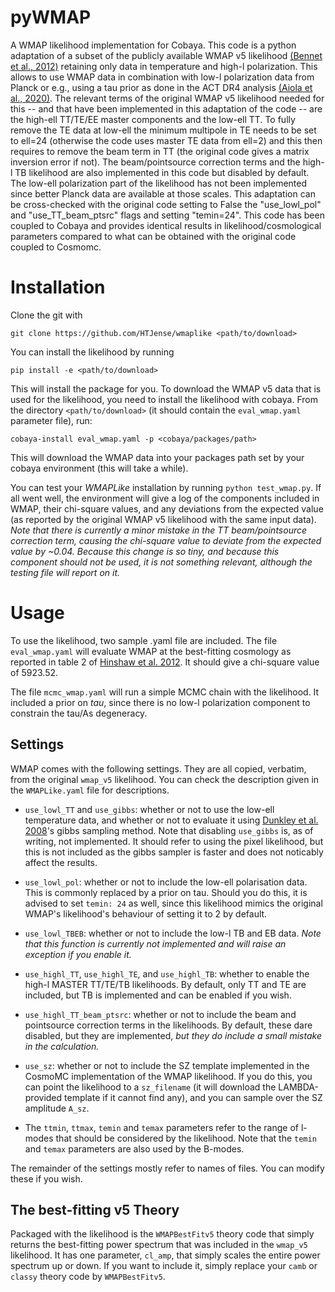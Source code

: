 # pyWMAP

A WMAP likelihood implementation for Cobaya. This code is a python adaptation of a subset of the publicly available WMAP v5 likelihood [(Bennet et al., 2012)](https://arxiv.org/pdf/1212.5225) retaining only data in temperature and high-l polarization. This allows to use WMAP data in combination with low-l polarization data from Planck or e.g., using a tau prior as done in the ACT DR4 analysis [(Aiola et al., 2020)](https://arxiv.org/abs/2007.07288). 
The relevant terms of the original WMAP v5 likelihood needed for this -- and that have been implemented in this adaptation of the code -- are the high-ell TT/TE/EE master components and the low-ell TT. To fully remove the TE data at low-ell the minimum multipole in TE needs to be set to ell=24 (otherwise the code uses master TE data from ell=2) and this then requires to remove the beam term in TT (the original code gives a matrix inversion error if not). The beam/pointsource correction terms and the high-l TB likelihood are also implemented in this code but disabled by default. The low-ell polarization part of the likelihood has not been implemented since better Planck data are available at those scales. 
This adaptation can be cross-checked with the original code setting to False the "use_lowl_pol" and "use_TT_beam_ptsrc" flags and setting "temin=24". This code has been coupled to Cobaya and provides identical results in likelihood/cosmological parameters compared to what can be obtained with the original code coupled to Cosmomc.

# Installation

Clone the git with

``git clone https://github.com/HTJense/wmaplike <path/to/download>``

You can install the likelihood by running

``pip install -e <path/to/download>``

This will install the package for you. To download the WMAP v5 data that is used for the likelihood, you need to install the likelihood with cobaya. From the directory `<path/to/download>` (it should contain the `eval_wmap.yaml` parameter file), run:

``cobaya-install eval_wmap.yaml -p <cobaya/packages/path>``

This will download the WMAP data into your packages path set by your cobaya environment (this will take a while).

You can test your _WMAPLike_ installation by running `python test_wmap.py`. If all went well, the environment will give a log of the components included in WMAP, their chi-square values, and any deviations from the expected value (as reported by the original WMAP v5 likelihood with the same input data). _Note that there is currently a minor mistake in the TT beam/pointsource correction term, causing the chi-square value to deviate from the expected value by ~0.04. Because this change is so tiny, and because this component should not be used, it is not something relevant, although the testing file will report on it._

# Usage

To use the likelihood, two sample .yaml file are included. The file `eval_wmap.yaml` will evaluate WMAP at the best-fitting cosmology as reported in table 2 of [Hinshaw et al. 2012](https://arxiv.org/abs/1212.5226). It should give a chi-square value of 5923.52.

The file `mcmc_wmap.yaml` will run a simple MCMC chain with the likelihood. It included a prior on _tau_, since there is no low-l polarization component to constrain the tau/As degeneracy.

## Settings

WMAP comes with the following settings. They are all copied, verbatim, from the original `wmap_v5` likelihood. You can check the description given in the `WMAPLike.yaml` file for descriptions.

- `use_lowl_TT` and `use_gibbs`: whether or not to use the low-ell temperature data, and whether or not to evaluate it using [Dunkley et al. 2008](https://arxiv.org/pdf/0803.0586)'s gibbs sampling method. Note that disabling `use_gibbs` is, as of writing, not implemented. It should refer to using the pixel likelihood, but this is not included as the gibbs sampler is faster and does not noticably affect the results.

- `use_lowl_pol`: whether or not to include the low-ell polarisation data. This is commonly replaced by a prior on tau. Should you do this, it is advised to set `temin: 24` as well, since this likelihood mimics the original WMAP's likelihood's behaviour of setting it to 2 by default.

- `use_lowl_TBEB`: whether or not to include the low-l TB and EB data. _Note that this function is currently not implemented and will raise an exception if you enable it._

- `use_highl_TT`, `use_highl_TE`, and `use_highl_TB`: whether to enable the high-l MASTER TT/TE/TB likelihoods. By default, only TT and TE are included, but TB is implemented and can be enabled if you wish.

- `use_highl_TT_beam_ptsrc`: whether or not to include the beam and pointsource correction terms in the likelihoods. By default, these dare disabled, but they are implemented, _but they do include a small mistake in the calculation._

- `use_sz`: whether or not to include the SZ template implemented in the CosmoMC implementation of the WMAP likelihood. If you do this, you can point the likelihood to a `sz_filename` (it will download the LAMBDA-provided template if it cannot find any), and you can sample over the SZ amplitude `A_sz`.

- The `ttmin`, `ttmax`, `temin` and `temax` parameters refer to the range of l-modes that should be considered by the likelihood. Note that the `temin` and `temax` parameters are also used by the B-modes.

The remainder of the settings mostly refer to names of files. You can modify these if you wish.

## The best-fitting v5 Theory

Packaged with the likelihood is the `WMAPBestFitv5` theory code that simply returns the best-fitting power spectrum that was included in the `wmap_v5` likelihood. It has one parameter, `cl_amp`, that simply scales the entire power spectrum up or down. If you want to include it, simply replace your `camb` or `classy` theory code by `WMAPBestFitv5`.
